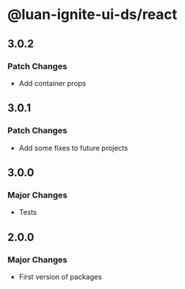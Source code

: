 # @luan-ignite-ui-ds/react

## 3.0.2

### Patch Changes

- Add container props

## 3.0.1

### Patch Changes

- Add some fixes to future projects

## 3.0.0

### Major Changes

- Tests

## 2.0.0

### Major Changes

- First version of packages
